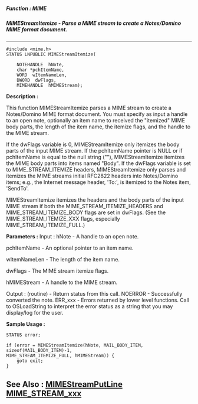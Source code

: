 ##### Function : MIME
##### MIMEStreamItemize - Parse a MIME stream to create a Notes/Domino MIME format document.
---
```
#include <mime.h>
STATUS LNPUBLIC MIMEStreamItemize(

	NOTEHANDLE  hNote,
	char *pchItemName,
	WORD  wItemNameLen,
	DWORD  dwFlags,
	MIMEHANDLE  hMIMEStream);
```
**Description :**

This function MIMEStreamItemize parses a MIME stream to create a Notes/Domino 
MIME format document.  You must specify as input a handle to an open note, 
optionally an item name to received the "itemized" MIME body parts, the length 
of the item name, the itemize flags, and the handle to the MIME stream.

If the dwFlags variable is 0, MIMEStreamItemize only itemizes the body parts of 
the input MIME stream.  If the pchItemName pointer is NULL or if pchItemName is 
equal to the null string (""), MIMEStreamItemize itemizes the MIME body parts 
into items named "Body".  If the dwFlags variable is set to MIME_STREAM_ITEMIZE 
headers, MIMEStreamItemize only parses and itemizes the MIME streams initial 
RFC2822 headers into Notes/Domino items; e.g., the Internet message header, 
'To:', is itemized to the Notes item, 'SendTo'.

MIMEStreamItemize itemizes the headers and the body parts of the input MIME 
stream if both the MIME_STREAM_ITEMIZE_HEADERS and MIME_STREAM_ITEMIZE_BODY 
flags are set in dwFlags.  (See the MIME_STREAM_ITEMIZE_XXX flags, especially 
MIME_STREAM_ITEMIZE_FULL.)


**Parameters :**
Input :
hNote  -  A handle to an open note.

pchItemName  -  An optional pointer to an item name.

wItemNameLen  -  The length of the item name.

dwFlags  -   The MIME stream itemize flags.

hMIMEStream  -  A handle to the MIME stream.

Output :
(routine)  -  Return status from this call.
	NOERROR - Successfully converted the note.
	ERR_xxx - Errors returned by lower level functions.  Call to OSLoadString to interpret the error status as a string that you may display/log for the user.




**Sample Usage :**
```
STATUS error;

if (error = MIMEStreamItemize(hNote, MAIL_BODY_ITEM, sizeof(MAIL_BODY_ITEM)-1, 
MIME_STREAM_ITEMIZE_FULL, hMIMEStream)) {
	goto exit;
}

```
**See Also :**
[MIMEStreamPutLine](/reference/Func/MIMEStreamPutLine)
[MIME_STREAM_xxx](/reference/Symb/MIME_STREAM_xxx)
---
